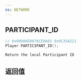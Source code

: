 ```yaml
---
ns: NETWORK
---
```

## PARTICIPANT_ID

```c
// 0x90986E8876CE0A83 0x9C35A221
Player PARTICIPANT_ID();
```

```
Return the local Participant ID  
```

## 返回值

